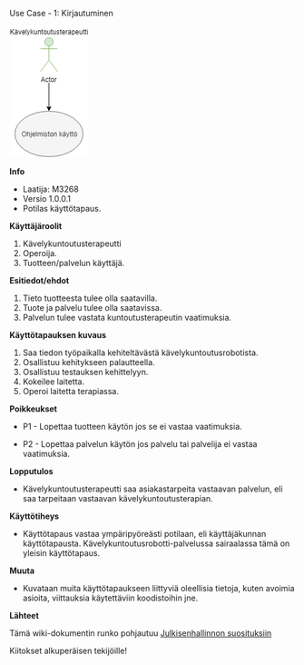 Use Case - 1: Kirjautuminen


![](../kuvat/Kaytto.png)


**Info**

* Laatija: M3268
* Versio 1.0.0.1
* Potilas käyttötapaus.
	
**Käyttäjäroolit**	

1. Kävelykuntoutusterapeutti
2. Operoija.
3. Tuotteen/palvelun käyttäjä.

**Esitiedot/ehdot**	

1. Tieto tuotteesta tulee olla saatavilla.
2. Tuote ja palvelu tulee olla saatavissa.
3. Palvelun tulee vastata kuntoutusterapeutin vaatimuksia.

**Käyttötapauksen kuvaus**

1. Saa tiedon työpaikalla kehiteltävästä kävelykuntoutusrobotista.
2. Osallistuu kehitykseen palautteella.
3. Osallistuu testauksen kehittelyyn.
4. Kokeilee laitetta.
5. Operoi laitetta terapiassa.

**Poikkeukset**
 
* P1 - Lopettaa tuotteen käytön jos se ei vastaa vaatimuksia.	

* P2 - Lopettaa palvelun käytön jos palvelu tai palvelija ei vastaa vaatimuksia.
	
**Lopputulos**	

* Kävelykuntoutusterapeutti saa asiakastarpeita vastaavan palvelun, eli saa tarpeitaan vastaavan kävelykuntoutusterapian.

**Käyttötiheys** 

* Käyttötapaus vastaa ympäripyöreästi potilaan, eli käyttäjäkunnan käyttötapausta. Kävelykuntoutusrobotti-palvelussa sairaalassa tämä on yleisin käyttötapaus.

**Muuta**	

* Kuvataan muita käyttötapaukseen liittyviä oleellisia tietoja, kuten avoimia asioita, viittauksia käytettäviin koodistoihin jne.



**Lähteet**

Tämä wiki-dokumentin runko pohjautuu [Julkisenhallinnon suosituksiin](http://www.jhs-suositukset.fi/web/guest/jhs/recommendations/173)

Kiitokset alkuperäisen tekijöille!